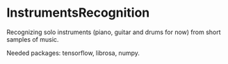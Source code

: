 # InstrumentsRecognition
Recognizing solo instruments (piano, guitar and drums for now) from short samples of music.

Needed packages: tensorflow, librosa, numpy.
